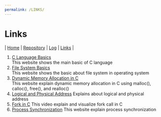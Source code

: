 ```yaml
---
permalink: /LINKS/
---
```

# Links
| [Home](https://aryafchandra.github.io/os212) 
| [Repository](https://github.com/aryafchandra/os212/) | [Log](https://aryafchandra.github.io/os212/TXT/mylog.txt) | [Links](https://aryafchandra.github.io/os212/LINKS/links.md) |
1. [C Language Basics](https://www.learn-c.org/)<br>
This website shows the main basic of C language
2. [File System Basics](https://www.tutorialspoint.com/operating_system/os_file_system.htm)<br>
This website shows the basic about file system in operating system
3. [Dynamic Memory Allocation in C](https://www.geeksforgeeks.org/dynamic-memory-allocation-in-c-using-malloc-calloc-free-and-realloc/)<br>
This website explain dynamic memory allocation in C using malloc(), calloc(), free(), and realloc()
4. [Logical and Physical Address](https://www.youtube.com/watch?v=XqusPn2oxwk)
Explains about logical and physical address
5. [Fork in C](https://www.youtube.com/watch?v=QD9YKSg3wCc)
This video explain and visualize fork call in C
6. [Process Synchronization](https://www.studytonight.com/operating-system/process-synchronization)
This website explain process synchronization
